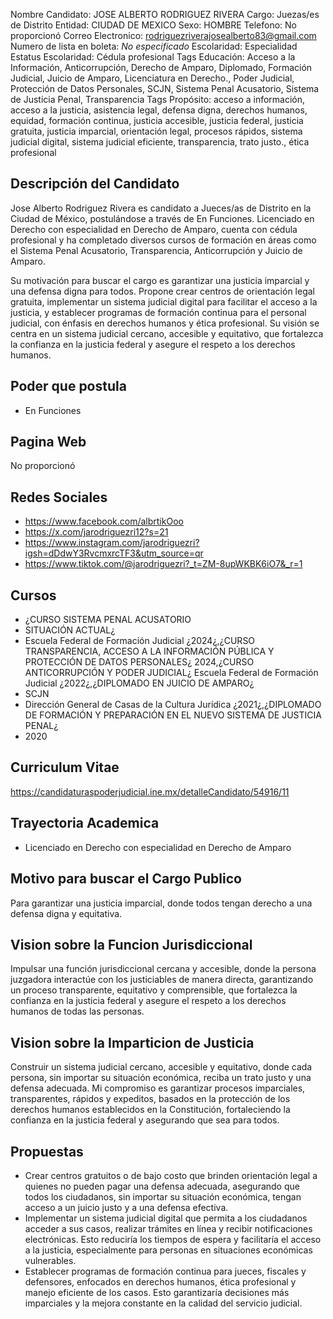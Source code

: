 Nombre Candidato: JOSE ALBERTO RODRIGUEZ RIVERA
Cargo: Juezas/es de Distrito
Entidad: CIUDAD DE MEXICO
Sexo: HOMBRE
Telefono: No proporcionó
Correo Electronico: rodriguezriverajosealberto83@gmail.com
Numero de lista en boleta: *No especificado*
Escolaridad: Especialidad
Estatus Escolaridad: Cédula profesional
Tags Educación: Acceso a la Información, Anticorrupción, Derecho de Amparo, Diplomado, Formación Judicial, Juicio de Amparo, Licenciatura en Derecho., Poder Judicial, Protección de Datos Personales, SCJN, Sistema Penal Acusatorio, Sistema de Justicia Penal, Transparencia
Tags Propósito: acceso a información, acceso a la justicia, asistencia legal, defensa digna, derechos humanos, equidad, formación continua, justicia accesible, justicia federal, justicia gratuita, justicia imparcial, orientación legal, procesos rápidos, sistema judicial digital, sistema judicial eficiente, transparencia, trato justo., ética profesional


## Descripción del Candidato 

Jose Alberto Rodriguez Rivera es candidato a Jueces/as de Distrito en la Ciudad de México, postulándose a través de En Funciones. Licenciado en Derecho con especialidad en Derecho de Amparo, cuenta con cédula profesional y ha completado diversos cursos de formación en áreas como el Sistema Penal Acusatorio, Transparencia, Anticorrupción y Juicio de Amparo.

Su motivación para buscar el cargo es garantizar una justicia imparcial y una defensa digna para todos. Propone crear centros de orientación legal gratuita, implementar un sistema judicial digital para facilitar el acceso a la justicia, y establecer programas de formación continua para el personal judicial, con énfasis en derechos humanos y ética profesional. Su visión se centra en un sistema judicial cercano, accesible y equitativo, que fortalezca la confianza en la justicia federal y asegure el respeto a los derechos humanos.


## Poder que postula

- En Funciones


## Pagina Web

No proporcionó


## Redes Sociales

- https://www.facebook.com/albrtikOoo
- https://x.com/jarodriguezri12?s=21
- https://www.instagram.com/jarodriguezri?igsh=dDdwY3RvcmxrcTF3&utm_source=qr
- https://www.tiktok.com/@jarodriguezri?_t=ZM-8upWKBK6iO7&_r=1


## Cursos

- ¿CURSO SISTEMA PENAL ACUSATORIO
- SITUACIÓN ACTUAL¿
- Escuela Federal de Formación Judicial ¿2024¿,¿CURSO TRANSPARENCIA, ACCESO A LA INFORMACIÓN PÚBLICA Y PROTECCIÓN DE DATOS PERSONALES¿   2024,¿CURSO ANTICORRUPCIÓN Y PODER JUDICIAL¿ Escuela Federal de Formación Judicial ¿2022¿,¿DIPLOMADO EN JUICIO DE AMPARO¿
- SCJN
- Dirección General de Casas de la Cultura Jurídica ¿2021¿,¿DIPLOMADO DE FORMACIÓN Y PREPARACIÓN EN EL NUEVO SISTEMA DE JUSTICIA PENAL¿
- 2020


## Curriculum Vitae

https://candidaturaspoderjudicial.ine.mx/detalleCandidato/54916/11


## Trayectoria Academica

- Licenciado en Derecho con especialidad en Derecho de Amparo


## Motivo para buscar el Cargo Publico

Para garantizar una justicia imparcial, donde todos tengan derecho a una defensa digna y equitativa.


## Vision sobre la Funcion Jurisdiccional

Impulsar una función jurisdiccional cercana y accesible, donde la persona juzgadora interactúe con los justiciables de manera directa, garantizando un proceso transparente, equitativo y comprensible, que fortalezca la confianza en la justicia federal y asegure el respeto a los derechos humanos de todas las personas.


## Vision sobre la Imparticion de Justicia

Construir un sistema judicial cercano, accesible y equitativo, donde cada persona, sin importar su situación económica, reciba un trato justo y una defensa adecuada. Mi compromiso es garantizar procesos imparciales, transparentes, rápidos y expeditos, basados en la protección de los derechos humanos establecidos en la Constitución, fortaleciendo la confianza en la justicia federal y asegurando que sea para todos.


## Propuestas

- Crear centros gratuitos o de bajo costo que brinden orientación legal a quienes no pueden pagar una defensa adecuada, asegurando que todos los ciudadanos, sin importar su situación económica, tengan acceso a un juicio justo y a una defensa efectiva.
- Implementar un sistema judicial digital que permita a los ciudadanos acceder a sus casos, realizar trámites en línea y recibir notificaciones electrónicas. Esto reduciría los tiempos de espera y facilitaría el acceso a la justicia, especialmente para personas en situaciones económicas vulnerables.
- Establecer programas de formación continua para jueces, fiscales y defensores, enfocados en derechos humanos, ética profesional y manejo eficiente de los casos. Esto garantizaría decisiones más imparciales y la mejora constante en la calidad del servicio judicial.

